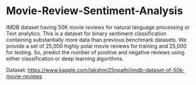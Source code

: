 # Movie-Review-Sentiment-Analysis

IMDB dataset having 50K movie reviews for natural language processing or Text analytics.
This is a dataset for binary sentiment classification containing substantially more data than previous benchmark datasets. We provide a set of 25,000 highly polar movie reviews for training and 25,000 for testing. So, predict the number of positive and negative reviews using either classification or deep learning algorithms.

Dataset: https://www.kaggle.com/lakshmi25npathi/imdb-dataset-of-50k-movie-reviews
